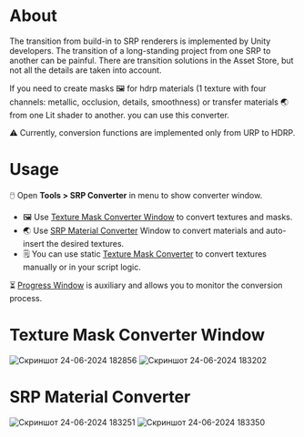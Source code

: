 # About
The transition from build-in to SRP renderers is implemented by Unity developers. The transition of a long-standing project from one SRP to another can be painful. There are transition solutions in the Asset Store, but not all the details are taken into account.

If you need to create masks 🖼️ for hdrp materials (1 texture with four channels: metallic, occlusion, details, smoothness) or transfer materials 🌏 from one Lit shader to another. you can use this converter.

⚠️ Currently, conversion functions are implemented only from URP to HDRP.

# Usage
🖱️ Open **Tools > SRP Converter** in menu to show converter window.
- 🖼️ Use [Texture Mask Converter Window](https://github.com/ValeryPopov1995/srp-converter/blob/main/Plugins/SRPConverter/Editor/TextureMaskConverterWindow.cs) to convert textures and masks.
- 🌏 Use [SRP Material Converter](https://github.com/ValeryPopov1995/srp-converter/blob/main/Plugins/SRPConverter/Editor/SRPMaterialConverterWindow.cs) Window to convert materials and auto-insert the desired textures.
- 🗒️ You can use static [Texture Mask Converter](https://github.com/ValeryPopov1995/srp-converter/blob/main/Plugins/SRPConverter/Editor/TextureMaskConverter.cs) to convert textures manually or in your script logic.

⏳ [Progress Window](https://github.com/ValeryPopov1995/srp-converter/blob/main/Plugins/SRPConverter/Editor/ProgressWindow.cs) is auxiliary and allows you to monitor the conversion process.

# Texture Mask Converter Window
![Скриншот 24-06-2024 182856](https://github.com/ValeryPopov1995/srp-converter/assets/72905449/f108db9a-b1c3-4538-bc4f-1444cb635f9c)
![Скриншот 24-06-2024 183202](https://github.com/ValeryPopov1995/srp-converter/assets/72905449/8a215576-8de3-4c43-9fc3-fcefe39f4130)
# SRP Material Converter
![Скриншот 24-06-2024 183251](https://github.com/ValeryPopov1995/srp-converter/assets/72905449/3c888d30-21bc-4837-8d8b-bfcbe102ec28)
![Скриншот 24-06-2024 183350](https://github.com/ValeryPopov1995/srp-converter/assets/72905449/e6e3af94-05aa-40ad-9330-0afd2ea1cb38)
